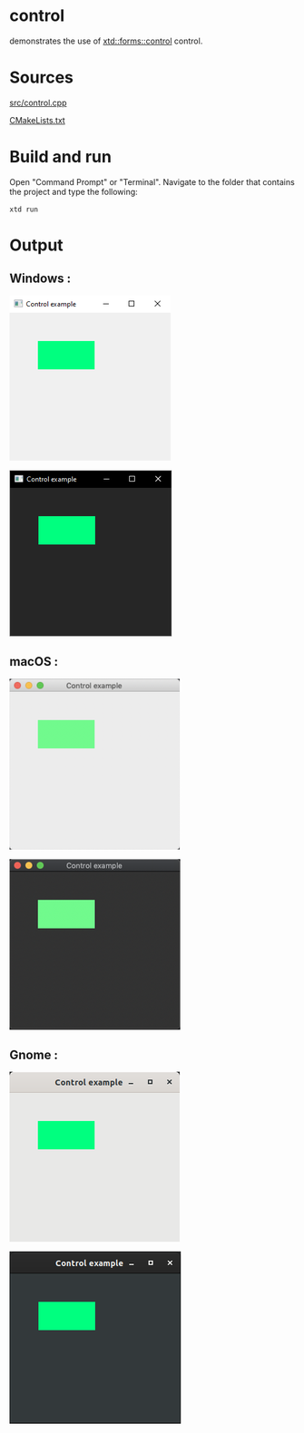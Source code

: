 # control

demonstrates the use of [xtd::forms::control](../../../src/xtd_forms/include/xtd/forms/control.hpp) control.

# Sources

[src/control.cpp](src/control.cpp)

[CMakeLists.txt](CMakeLists.txt)

# Build and run

Open "Command Prompt" or "Terminal". Navigate to the folder that contains the project and type the following:

```shell
xtd run
```

# Output

## Windows :

![Screenshot](../../../docs/pictures/examples/control_w.png)

![Screenshot](../../../docs/pictures/examples/control_wd.png)

## macOS :

![Screenshot](../../../docs/pictures/examples/control_m.png)

![Screenshot](../../../docs/pictures/examples/control_md.png)

## Gnome :

![Screenshot](../../../docs/pictures/examples/control_g.png)

![Screenshot](../../../docs/pictures/examples/control_gd.png)
